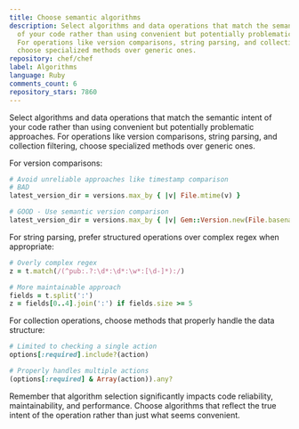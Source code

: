 ```yaml
---
title: Choose semantic algorithms
description: Select algorithms and data operations that match the semantic intent
  of your code rather than using convenient but potentially problematic approaches.
  For operations like version comparisons, string parsing, and collection filtering,
  choose specialized methods over generic ones.
repository: chef/chef
label: Algorithms
language: Ruby
comments_count: 6
repository_stars: 7860
---
```


Select algorithms and data operations that match the semantic intent of your code rather than using convenient but potentially problematic approaches. For operations like version comparisons, string parsing, and collection filtering, choose specialized methods over generic ones.

For version comparisons:
```ruby
# Avoid unreliable approaches like timestamp comparison
# BAD
latest_version_dir = versions.max_by { |v| File.mtime(v) } 

# GOOD - Use semantic version comparison
latest_version_dir = versions.max_by { |v| Gem::Version.new(File.basename(v)) }
```

For string parsing, prefer structured operations over complex regex when appropriate:
```ruby
# Overly complex regex
z = t.match(/(^pub:.?:\d*:\d*:\w*:[\d-]*):/)

# More maintainable approach
fields = t.split(':')
z = fields[0..4].join(':') if fields.size >= 5
```

For collection operations, choose methods that properly handle the data structure:
```ruby
# Limited to checking a single action
options[:required].include?(action)

# Properly handles multiple actions
(options[:required] & Array(action)).any?
```

Remember that algorithm selection significantly impacts code reliability, maintainability, and performance. Choose algorithms that reflect the true intent of the operation rather than just what seems convenient.
